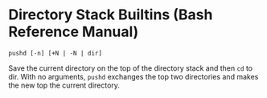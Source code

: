 # Directory Stack Builtins \(Bash Reference Manual\)

```text
pushd [-n] [+N | -N | dir]
```

Save the current directory on the top of the directory stack and then `cd` to dir. With no arguments, `pushd` exchanges the top two directories and makes the new top the current directory.

